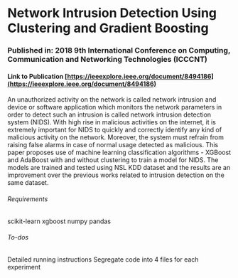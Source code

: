 # Network Intrusion Detection Using Clustering and Gradient Boosting

###  Published in: 2018 9th International Conference on Computing, Communication and Networking Technologies (ICCCNT) 

#### Link to Publication [https://ieeexplore.ieee.org/document/8494186](https://ieeexplore.ieee.org/document/8494186)
An unauthorized activity on the network is called network intrusion and device or software application which monitors the network parameters in order to detect such an intrusion is called network intrusion detection system (NIDS). With high rise in malicious activities on the internet, it is extremely important for NIDS to quickly and correctly identify any kind of malicious activity on the network. Moreover, the system must refrain from raising false alarms in case of normal usage detected as malicious. This paper proposes use of machine learning classification algorithms - XGBoost and AdaBoost with and without clustering to train a model for NIDS. The models are trained and tested using NSL KDD dataset and the results are an improvement over the previous works related to intrusion detection on the same dataset.

###### Requirements
scikit-learn
xgboost
numpy
pandas

###### To-dos
Detailed running instructions
Segregate code into 4 files for each experiment
